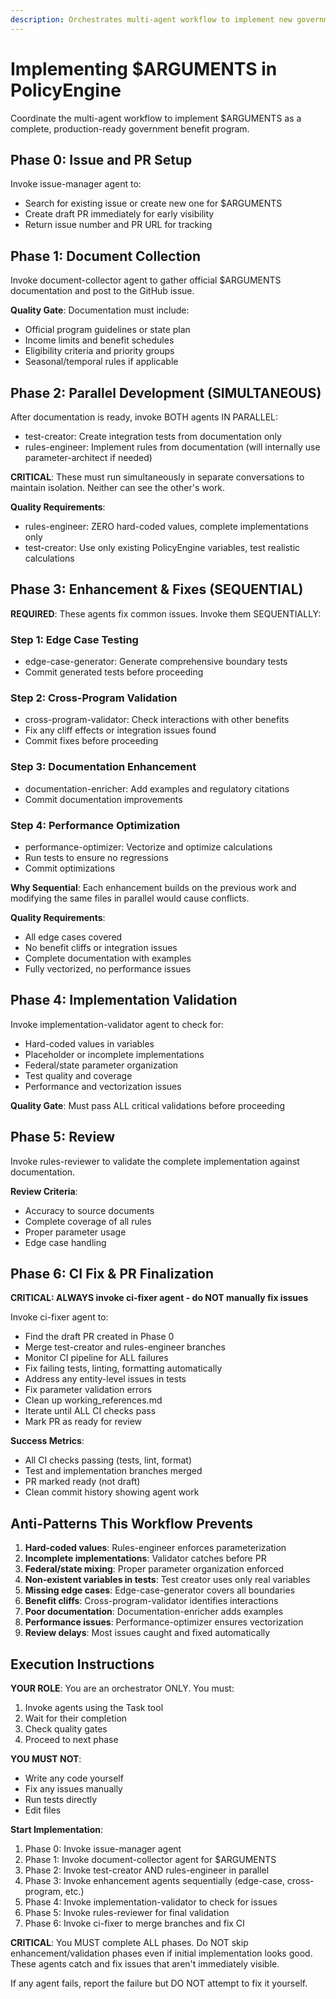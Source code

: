 ```yaml
---
description: Orchestrates multi-agent workflow to implement new government benefit programs
---
```


# Implementing $ARGUMENTS in PolicyEngine

Coordinate the multi-agent workflow to implement $ARGUMENTS as a complete, production-ready government benefit program.

## Phase 0: Issue and PR Setup
Invoke issue-manager agent to:
- Search for existing issue or create new one for $ARGUMENTS
- Create draft PR immediately for early visibility
- Return issue number and PR URL for tracking

## Phase 1: Document Collection
Invoke document-collector agent to gather official $ARGUMENTS documentation and post to the GitHub issue.

**Quality Gate**: Documentation must include:
- Official program guidelines or state plan
- Income limits and benefit schedules
- Eligibility criteria and priority groups
- Seasonal/temporal rules if applicable

## Phase 2: Parallel Development (SIMULTANEOUS)
After documentation is ready, invoke BOTH agents IN PARALLEL:
- test-creator: Create integration tests from documentation only
- rules-engineer: Implement rules from documentation (will internally use parameter-architect if needed)

**CRITICAL**: These must run simultaneously in separate conversations to maintain isolation. Neither can see the other's work.

**Quality Requirements**:
- rules-engineer: ZERO hard-coded values, complete implementations only
- test-creator: Use only existing PolicyEngine variables, test realistic calculations

## Phase 3: Enhancement & Fixes (SEQUENTIAL)

**REQUIRED**: These agents fix common issues. Invoke them SEQUENTIALLY:

### Step 1: Edge Case Testing

- edge-case-generator: Generate comprehensive boundary tests
- Commit generated tests before proceeding

### Step 2: Cross-Program Validation

- cross-program-validator: Check interactions with other benefits
- Fix any cliff effects or integration issues found
- Commit fixes before proceeding

### Step 3: Documentation Enhancement

- documentation-enricher: Add examples and regulatory citations
- Commit documentation improvements

### Step 4: Performance Optimization

- performance-optimizer: Vectorize and optimize calculations
- Run tests to ensure no regressions
- Commit optimizations

**Why Sequential**: Each enhancement builds on the previous work and modifying the same files in parallel would cause conflicts.

**Quality Requirements**:
- All edge cases covered
- No benefit cliffs or integration issues
- Complete documentation with examples
- Fully vectorized, no performance issues

## Phase 4: Implementation Validation
Invoke implementation-validator agent to check for:
- Hard-coded values in variables
- Placeholder or incomplete implementations
- Federal/state parameter organization
- Test quality and coverage
- Performance and vectorization issues

**Quality Gate**: Must pass ALL critical validations before proceeding

## Phase 5: Review
Invoke rules-reviewer to validate the complete implementation against documentation.

**Review Criteria**:
- Accuracy to source documents
- Complete coverage of all rules
- Proper parameter usage
- Edge case handling

## Phase 6: CI Fix & PR Finalization
**CRITICAL: ALWAYS invoke ci-fixer agent - do NOT manually fix issues**

Invoke ci-fixer agent to:
- Find the draft PR created in Phase 0
- Merge test-creator and rules-engineer branches
- Monitor CI pipeline for ALL failures
- Fix failing tests, linting, formatting automatically
- Address any entity-level issues in tests
- Fix parameter validation errors
- Clean up working_references.md
- Iterate until ALL CI checks pass
- Mark PR as ready for review

**Success Metrics**:
- All CI checks passing (tests, lint, format)
- Test and implementation branches merged
- PR marked ready (not draft)
- Clean commit history showing agent work


## Anti-Patterns This Workflow Prevents

1. **Hard-coded values**: Rules-engineer enforces parameterization
2. **Incomplete implementations**: Validator catches before PR
3. **Federal/state mixing**: Proper parameter organization enforced
4. **Non-existent variables in tests**: Test creator uses only real variables
5. **Missing edge cases**: Edge-case-generator covers all boundaries
6. **Benefit cliffs**: Cross-program-validator identifies interactions
7. **Poor documentation**: Documentation-enricher adds examples
8. **Performance issues**: Performance-optimizer ensures vectorization
9. **Review delays**: Most issues caught and fixed automatically

## Execution Instructions

**YOUR ROLE**: You are an orchestrator ONLY. You must:
1. Invoke agents using the Task tool
2. Wait for their completion
3. Check quality gates
4. Proceed to next phase

**YOU MUST NOT**:
- Write any code yourself
- Fix any issues manually
- Run tests directly
- Edit files

**Start Implementation**:
1. Phase 0: Invoke issue-manager agent
2. Phase 1: Invoke document-collector agent for $ARGUMENTS  
3. Phase 2: Invoke test-creator AND rules-engineer in parallel
4. Phase 3: Invoke enhancement agents sequentially (edge-case, cross-program, etc.)
5. Phase 4: Invoke implementation-validator to check for issues
6. Phase 5: Invoke rules-reviewer for final validation
7. Phase 6: Invoke ci-fixer to merge branches and fix CI

**CRITICAL**: You MUST complete ALL phases. Do NOT skip enhancement/validation phases even if initial implementation looks good. These agents catch and fix issues that aren't immediately visible.

If any agent fails, report the failure but DO NOT attempt to fix it yourself.